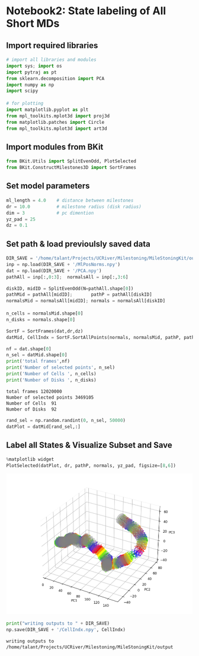 # Notebook2: State labeling of All Short MDs

## Import required libraries


```python
# import all libraries and modules
import sys; import os
import pytraj as pt
from sklearn.decomposition import PCA
import numpy as np
import scipy

# for plotting
import matplotlib.pyplot as plt
from mpl_toolkits.mplot3d import proj3d
from matplotlib.patches import Circle
from mpl_toolkits.mplot3d import art3d
```

## Import modules from BKit


```python
from BKit.Utils import SplitEvenOdd, PlotSelected
from BKit.ConstructMilestones3D import SortFrames
```

## Set model parameters


```python
ml_length = 4.0    # distance between milestones
dr = 10.0          # milestone radius (disk radius)
dim = 3            # pc dimention    
yz_pad = 25
dz = 0.1
```

## Set  path & load previoulsly saved data


```python
DIR_SAVE = '/home/talant/Projects/UCRiver/Milestoning/MileStoningKit/output'
inp = np.load(DIR_SAVE + '/MlPosNorms.npy')
dat = np.load(DIR_SAVE + '/PCA.npy')
pathAll = inp[:,0:3];  normalsAll = inp[:,3:6]
```


```python
diskID, midID = SplitEvenOdd(N=pathAll.shape[0])
pathMid = pathAll[midID];       pathP = pathAll[diskID]    
normalsMid = normalsAll[midID]; normals = normalsAll[diskID]       

n_cells = normalsMid.shape[0]
n_disks = normals.shape[0]
```


```python
SortF = SortFrames(dat,dr,dz)
datMid, CellIndx = SortF.SortAllPoints(normals, normalsMid, pathP, pathMid, SortMethod='middle')
```


```python
nf = dat.shape[0] 
n_sel = datMid.shape[0]
print('total frames',nf)
print('Number of selected points', n_sel)
print('Number of Cells ', n_cells)
print('Number of Disks ', n_disks)
```

    total frames 12020000
    Number of selected points 3469105
    Number of Cells  91
    Number of Disks  92



```python
rand_sel = np.random.randint(0, n_sel, 50000)
datPlot = datMid[rand_sel,:]
```

## Label all States & Visualize Subset and Save


```python
%matplotlib widget
PlotSelected(datPlot, dr, pathP, normals, yz_pad, figsize=[8,6])

```

![png](Figure1.png)


```python
print("writing outputs to " + DIR_SAVE)
np.save(DIR_SAVE + '/CellIndx.npy', CellIndx)
```

    writing outputs to /home/talant/Projects/UCRiver/Milestoning/MileStoningKit/output



```python

```
